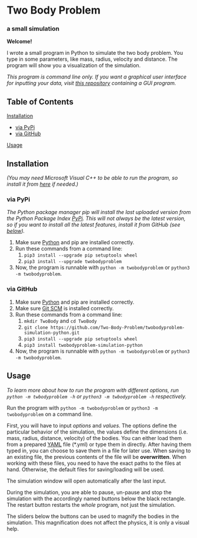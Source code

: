 # Two Body Problem

### a small simulation

**Welcome!**

I wrote a small program in Python to simulate the two body problem. You type in
some parameters, like mass, radius, velocity and distance. The program will
show you a visualization of the simulation.

*This program is command line only. If you want a graphical user interface for
inputting your data,
visit [this repository](https://github.com/twobodyproblem/simulation-python-gui)
containing a GUI program.*

## Table of Contents

[Installation](#installation)

- [via PyPi](#via-pypi)
- [via GitHub](#via-github)

[Usage](#usage)

## Installation

*(You may need Microsoft Visual C++ to be able to run the program, so install
it from [here](https://visualstudio.microsoft.com/visual-cpp-build-tools) if
needed.)*

### via PyPi

*The Python package manager pip will install the last uploaded version from the
Python Package Index [PyPi](https://pypi.org/project/twobodyproblem). This will
not always be the latest version, so if you want to install all the latest
features, install it from GitHub (see [below](#via-github)).*

1. Make sure [Python](https://www.python.org/downloads) and pip are installed
   correctly.
1. Run these commands from a command line:
    1. `pip3 install --upgrade pip setuptools wheel`
    1. `pip3 install --upgrade twobodyproblem`
1. Now, the program is runnable with `python -m twobodyproblem` or
   `python3 -m twobodyproblem`.

### via GitHub

1. Make sure [Python](https://www.python.org/downloads) and pip are installed
   correctly.
1. Make sure [Git SCM](https://git-scm.com/downloads) is installed correctly.
1. Run these commands from a command line:
    1. `mkdir TwoBody` and `cd TwoBody`
    1. `git clone https://github.com/Two-Body-Problem/twobodyproblem-simulation-python.git`
    1. `pip3 install --upgrade pip setuptools wheel`
    1. `pip3 install twobodyproblem-simulation-python`
1. Now, the program is runnable with `python -m twobodyproblem` or
   `python3 -m twobodyproblem`.

## Usage

*To learn more about how to run the program with different options,
run `python -m twbodyproblem -h` or `python3 -m twbodyproblem -h`
respectively.*

Run the program with `python -m twobodyproblem` or `python3 -m twobodyproblem`
on a command line.

First, you will have to input *options* and *values*. The options define the
particular behavior of the simulation, the values define the dimensions (i.e.
mass, radius, distance, velocity) of the bodies. You can either load them from
a prepared [YAML](https://yaml.org) file (*.yml) or type them in directly.
After having them typed in, you can choose to save them in a file for later
use. When saving to an existing file, the previous contents of the file will
be **overwritten**. When working with these files, you need to have the exact
paths to the files at hand. Otherwise, the default files for saving/loading
will be used.

The simulation window will open automatically after the last input.

During the simulation, you are able to pause, un-pause and stop the simulation
with the accordingly named buttons below the black rectangle. The restart
button restarts the *whole* program, not just the simulation.

The sliders below the buttons can be used to magnify the bodies in the
simulation. This magnification does not affect the physics, it is only a visual
help.